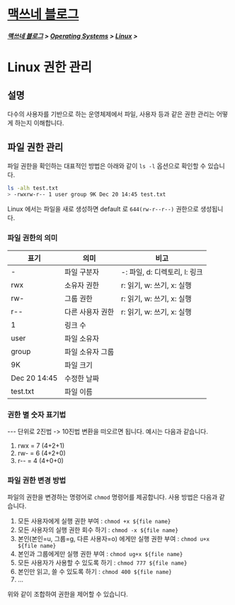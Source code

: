 <link rel="stylesheet" type="text/css" href="/css/style-header.css">
<link href="https://cdn.jsdelivr.net/npm/bootstrap@5.3.0-alpha1/dist/css/bootstrap.min.css" rel="stylesheet" integrity="sha384-GLhlTQ8iRABdZLl6O3oVMWSktQOp6b7In1Zl3/Jr59b6EGGoI1aFkw7cmDA6j6gD" crossorigin="anonymous">

<div class="sticky-top bg-white pt-1 pb-2">
<h1><a href="/">맥쓰네 블로그</a></h1>
<h5> 
<a href="/">맥쓰네 블로그</a>
>
<a href="/operating_systems/">Operating Systems</a>
>
<a href="/operating_systems/linux/">Linux</a>
>
</h5>
</div>

# Linux 권한 관리
## 설명
다수의 사용자를 기반으로 하는 운영체제에서 파일, 사용자 등과 같은 권한 관리는 어떻게 하는지 이해합니다.

## 파일 권한 관리
파일 권한을 확인하는 대표적인 방법은 아래와 같이 `ls -l` 옵션으로 확인할 수 있습니다.
```bash
ls -alh test.txt
> -rwxrw-r-- 1 user group 9K Dec 20 14:45 test.txt
```
Linux 에서는 파일을 새로 생성하면 default 로 `644(rw-r--r--)` 권한으로 생성됩니다.

### 파일 권한의 의미

|표기|의미|비고|
|---|---|---|
|-|파일 구분자|-: 파일, d: 디렉토리, l: 링크|
|rwx|소유자 권한|r: 읽기, w: 쓰기, x: 실행|
|rw-|그룹 권한|r: 읽기, w: 쓰기, x: 실행|
|r-\-|다른 사용자 권한|r: 읽기, w: 쓰기, x: 실행|
|1|링크 수||
|user|파일 소유자||
|group|파일 소유자 그룹||
|9K|파일 크기||
|Dec 20 14:45|수정한 날짜||
|test.txt|파일 이름||

### 권한 별 숫자 표기법
\-\-\- 단위로 2진법 -> 10진법 변환을 떠오르면 됩니다.
예시는 다음과 같습니다.
1. rwx = 7 (4+2+1)
2. rw- = 6 (4+2+0)
3. r-\- = 4 (4+0+0)

### 파일 권한 변경 방법
파일의 권한을 변경하는 명령어로 `chmod` 명령어를 제공합니다.
사용 방법은 다음과 같습니다.
1. 모든 사용자에게 실행 권한 부여 : `chmod +x ${file name}`
2. 모든 사용자의 실행 권한 회수 하기 : `chmod -x ${file name}`
3. 본인(본인=u, 그룹=g, 다른 사용자=o) 에게만 실행 권한 부여 : `chmod u+x ${file name}`
4. 본인과 그룹에게만 실행 권한 부여 : `chmod ug+x ${file name}`
5. 모든 사용자가 사용할 수 있도록 하기 : `chmod 777 ${file name}`
6. 본인만 읽고, 쓸 수 있도록 하기 : `chmod 400 ${file name}`
7. ... 

위와 같이 조합하여 권한을 제어할 수 있습니다.